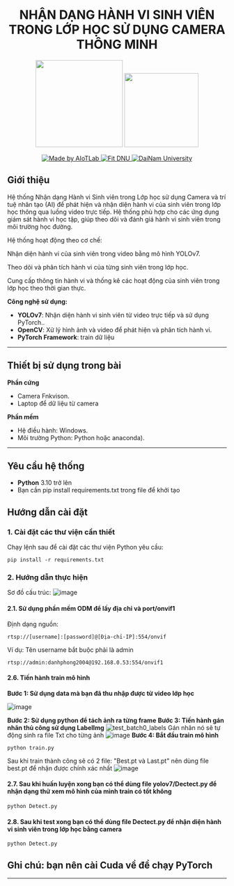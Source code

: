 <h1 align="center">NHẬN DẠNG HÀNH VI SINH VIÊN TRONG LỚP HỌC SỬ DỤNG CAMERA THÔNG MINH</h1>

<p align="center">
  <img src="https://github.com/user-attachments/assets/e5a919d1-d081-4d12-819e-5fb18ce91a68" width="200"/>
  <img src="https://github.com/user-attachments/assets/59dec55d-7825-422f-b80c-ac6915e3775a" width="170"/>
</p>
<p align="center">
  <a href="https://www.facebook.com/DNUAIoTLab">
    <img src="https://img.shields.io/badge/Made%20by%20AIoTLab-blue?style=for-the-badge" alt="Made by AIoTLab"/>
  </a>
  <a href="https://fitdnu.net/">
    <img src="https://img.shields.io/badge/Fit%20DNU-green?style=for-the-badge" alt="Fit DNU"/>
  </a>
  <a href="https://dainam.edu.vn">
    <img src="https://img.shields.io/badge/DaiNam%20University-red?style=for-the-badge" alt="DaiNam University"/>
  </a>
</p>

## **Giới thiệu**  
Hệ thống Nhận dạng Hành vi Sinh viên trong Lớp học sử dụng Camera và trí tuệ nhân tạo (AI) để phát hiện và nhận diện hành vi của sinh viên trong lớp học thông qua luồng video trực tiếp. Hệ thống phù hợp cho các ứng dụng giám sát hành vi học tập, giúp theo dõi và đánh giá hành vi sinh viên trong môi trường học đường.

Hệ thống hoạt động theo cơ chế:

Nhận diện hành vi của sinh viên trong video bằng mô hình YOLOv7.

Theo dõi và phân tích hành vi của từng sinh viên trong lớp học.

Cung cấp thông tin hành vi và thống kê các hoạt động của sinh viên trong lớp học theo thời gian thực.

**Công nghệ sử dụng:**
- **YOLOv7**: Nhận diện hành vi sinh viên từ video trực tiếp và sử dụng PyTorch..
- **OpenCV**: Xử lý hình ảnh và video để phát hiện và phân tích hành vi. 
- **PyTorch Framework**: train dữ liệu 
---

## **Thiết bị sử dụng trong bài**
**Phần cứng**
- Camera Fnkvison. 
- Laptop để dữ liệu từ camera

**Phần mềm**
- Hệ điều hành: Windows.
- Môi trường Python: Python hoặc anaconda).

---
## **Yêu cầu hệ thống**  
- **Python** 3.10 trở lên   
- Bạn cần pip install requirements.txt trong file để khởi tạo


## **Hướng dẫn cài đặt**  

### **1. Cài đặt các thư viện cần thiết**  
Chạy lệnh sau để cài đặt các thư viện Python yêu cầu:  
```
pip install -r requirements.txt
```

### **2. Hướng dẫn thực hiện**  
Sơ đồ cấu trúc:
![image](https://github.com/user-attachments/assets/6316f2b9-8f30-4047-ae53-01c06700e9c5)


#### **2.1. Sử dụng phần mềm ODM để lấy địa chỉ và port/onvif1**  
Định dạng nguồn: 
```
rtsp://[username]:[password]@[Địa-chỉ-IP]:554/onvif
```
Ví dụ: Tên username bắt buộc phải là admin
```
rtsp://admin:danhphong2004@192.168.0.53:554/onvif1
```
#### **2.6. Tiến hành train mô hình** 
**Bước 1: Sử dụng data mà bạn đã thu nhập được từ video lớp học**

![image](https://github.com/user-attachments/assets/e77c5d69-de7b-4648-9876-e4c4d00c28a6)

**Bước 2: Sử dụng python để tách ảnh ra từng frame**
**Bước 3: Tiến hành gán nhãn thủ công sử dụng LabelImg**
![test_batch0_labels](https://github.com/user-attachments/assets/c1ac25d0-e30e-4c36-bc97-7c3c7db7dc73)
Gán nhãn nó sẽ tự động sinh ra file Txt cho từng ảnh
![image](https://github.com/user-attachments/assets/8191290e-6ed8-481a-bd72-68f1bcc7e5b7)
**Bước 4: Bắt đầu train mô hình**
```
python train.py
```
Sau khi train thành công sẽ có 2 file: "Best.pt và Last.pt" nên dùng file best.pt để nhận được chính xác nhất
![image](https://github.com/user-attachments/assets/525aaf1a-a756-4d44-afd3-70ab4d53c65c)
#### **2.7. Sau khi huấn luyện xong bạn có thể dùng file yolov7/Dectect.py để nhận dạng thử xem mô hình của mình train có tốt không** 
```
python Detect.py
```
#### **2.8. Sau khi test xong bạn có thể dùng file Dectect.py để nhận diện hành vi sinh viên trong lớp học bằng camera** 
```
python Detect.py
```
## **Ghi chú: bạn nên cài Cuda về để chạy PyTorch**  
---

